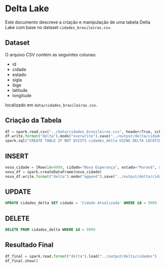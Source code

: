 # Delta Lake

Este documento descreve a criação e manipulação de uma tabela Delta Lake com base no dataset `cidades_brasileiras.csv`.

## Dataset

O arquivo CSV contém as seguintes colunas:
- id
- cidade
- estado
- sigla
- ibge
- latitude
- longitude

localizado em `data/cidades_brasileiras.csv`.

## Criação da Tabela

```python
df = spark.read.csv("../data/cidades_brasileiras.csv", header=True, schema=schema)
df.write.format("delta").mode("overwrite").save("../output/delta/cidades")
spark.sql("CREATE TABLE IF NOT EXISTS cidades_delta USING DELTA LOCATION '../output/delta/cidades'")
```

## INSERT

```python
nova_cidade = [Row(id=9999, cidade="Nova Esperança", estado="Paraná", sigla="PR", ibge=9999999, latitude=-23.5, longitude=-51.5)]
nova_df = spark.createDataFrame(nova_cidade)
nova_df.write.format("delta").mode("append").save("../output/delta/cidades")
```

## UPDATE

```sql
UPDATE cidades_delta SET cidade = 'Cidade Atualizada' WHERE id = 9999
```

## DELETE

```sql
DELETE FROM cidades_delta WHERE id = 9999
```

## Resultado Final

```python
df_final = spark.read.format("delta").load("../output/delta/cidades")
df_final.show()
```
